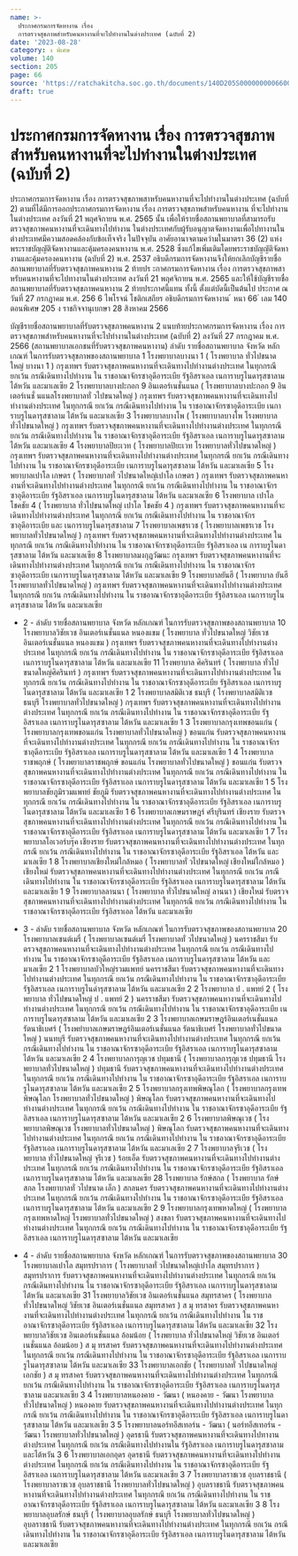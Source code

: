 ```yaml
---
name: >-
  ประกาศกรมการจัดหางาน เรื่อง 
  การตรวจสุขภาพสำหรับคนหางานที่จะไปทำงานในต่างประเทศ (ฉบับที่ 2)
date: '2023-08-28'
category: ง พิเศษ
volume: 140
section: 205
page: 66
source: 'https://ratchakitcha.soc.go.th/documents/140D205S0000000006600.pdf'
draft: true
---
```


# ประกาศกรมการจัดหางาน เรื่อง  การตรวจสุขภาพสำหรับคนหางานที่จะไปทำงานในต่างประเทศ (ฉบับที่ 2)

ประกาศกรมการจัดหางาน เรื่อง การตรวจสุขภาพสาหรับคนหางานที่จะไปทำงานในต่างประเทศ (ฉบับที่ 2) ตามที่ได้มีการออกประกาศกรมการจัดหางาน เรื่อง การตรวจสุขภาพสำหรับคนหางาน ที่จะไปทำงานในต่างประเทศ ลงวันที่ 21 พฤศจิกายน พ.ศ. 2565 นั้น เพื่อให้รายชื่อสถานพยาบาลที่สามารถรับตรวจสุขภาพคนหางานที่จะเดินทางไปทำงาน ในต่างประเทศกับผู้รับอนุญาตจัดหางานเพื่อไปทางานในต่างประเทศมีความสอดคล้องกับข้อเท็จจริง ในปัจจุบัน อาศัยอานาจตามควำมในมาตรา 36 (2) แห่งพระราชบัญญัติจัดหางานและคุ้มครองคนหางาน พ.ศ. 2528 ซึ่งแก้ไขเพิ่มเติมโดยพระราชบัญญัติจัดหางานและคุ้มครองคนหางาน (ฉบับที่ 2) พ.ศ. 2537 อธิบดีกรมการจัดหางานจึงให้ยกเลิกบัญชีรายชื่อสถานพยาบาลที่รับตรวจสุขภาพคนหางาน 2 ท้ายปร ะกาศกรมการจัดหางาน เรื่อง การตรวจสุขภาพสาหรับคนหางานที่จะไปทางานในต่างประเทศ ลงวันที่ 21 พฤศจิกายน พ.ศ. 2565 และให้ใช้บัญชีรายชื่อสถานพยาบาลที่รับตรวจสุขภาพคนหางาน 2 ท้ายประกาศนี้แทน ทั้งนี้ ตั้งแต่บัดนี้เป็นต้นไป ประกาศ ณ วันที่ 27 กรกฎาคม พ.ศ. 256 6 ไพโรจน์ โชติกเสถียร อธิบดีกรมการจัดหางาน ้ หนา 66 ่ เลม 140 ตอนพิเศษ 205 ง ราชกิจจานุเบกษา 28 สิงหาคม 2566

บัญชีรายชื่อสถานพยาบาลที่รับตรวจสุขภาพคนหางาน 2 แนบท้ายประกาศกรมการจัดหางาน เรื่อง การตรวจสุขภาพสำหรับคนหางานที่จะไปทำงานในต่างประเทศ (ฉบับที่ 2) ลงวันที่ 27 กรกฎาคม พ.ศ. 2566 (สถานพยาบาลเอกชนที่รับตรวจสุขภาพคนหางาน) ลำดับ รายชื่อสถานพยาบาล จังหวัด หลักเกณฑ์ ในการรับตรวจสุขภาพของสถานพยาบาล 1 โรงพยาบาลบางนา 1 ( โรงพยาบาล ทั่วไปขนาดใหญ่ บางนา 1 ) กรุงเทพฯ รับตรวจสุขภาพคนหางานที่จะเดินทางไปทำงานต่างประเทศ ในทุกกรณี ยกเว้น กรณีเดินทางไปทำงาน ใน ราชอาณาจักรซาอุดีอาระเบีย รัฐอิสราเอล เนการาบรูไนดารุสซาลาม ไต้หวัน และมาเลเซีย 2 โรงพยาบาลบางปะกอก 9 อินเตอร์เนชั่นแนล ( โรงพยาบาลบางปะกอก 9 อินเตอร์เนชั่ นแนลโรงพยาบาลทั่ วไปขนาดใหญ่ ) กรุงเทพฯ รับตรวจสุขภาพคนหางานที่จะเดินทางไปทำงานต่างประเทศ ในทุกกรณี ยกเว้น กรณีเดินทางไปทำงาน ใน ราชอาณาจักรซาอุดีอาระเบีย เนการาบรูไนดารุสซาลาม ไต้หวัน และมาเลเซีย 3 โรงพยาบาลบางโพ ( โรงพยาบาลบางโพ โรงพยาบาลทั่วไปขนาดใหญ่ ) กรุงเทพฯ รับตรวจสุขภาพคนหางานที่จะเดินทางไปทำงานต่างประเทศ ในทุกกรณี ยกเว้น กรณีเดินทางไปทำงาน ใน ราชอาณาจักรซาอุดีอาระเบีย รัฐอิสราเอล เนการาบรูไนดารุสซาลาม ไต้หวัน และมาเลเซีย 4 โรงพยาบาลปิยะเวท ( โรงพยาบาลปิยะเวท โรงพยาบาลทั่วไปขนาดใหญ่ ) กรุงเทพฯ รับตรวจสุขภาพคนหางานที่จะเดินทางไปทำงานต่างประเทศ ในทุกกรณี ยกเว้น กรณีเดินทางไปทำงาน ใน ราชอาณาจักรซาอุดีอาระเบีย เนการาบรูไนดารุสซาลาม ไต้หวัน และมาเลเซีย 5 โรงพยาบาลเปาโล เกษตร ( โรงพยาบาลทั่ วไปขนาดใหญ่เปาโล เกษตร ) กรุงเทพฯ รับตรวจสุขภาพคนหางานที่จะเดินทางไปทำงานต่างประเทศ ในทุกกรณี ยกเว้น กรณีเดินทางไปทำงาน ใน ราชอาณาจักรซาอุดีอาระเบีย รัฐอิสราเอล เนการาบรูไนดารุสซาลาม ไต้หวัน และมาเลเซีย 6 โรงพยาบาล เปาโล โชคชัย 4 ( โรงพยาบาล ทั่วไปขนาดใหญ่ เปาโล โชคชัย 4 ) กรุงเทพฯ รับตรวจสุขภาพคนหางานที่จะเดินทางไปทำงานต่างประเทศ ในทุกกรณี ยกเว้น กรณีเดินทางไปทำงาน ใน ราชอาณาจักรซาอุดีอาระเบีย และ เนการาบรูไนดารุสซาลาม 7 โรงพยาบาลเพชรเวช ( โรงพยาบาลเพชรเวช โรงพยาบาลทั่วไปขนาดใหญ่ ) กรุงเทพฯ รับตรวจสุขภาพคนหางานที่จะเดินทางไปทำงานต่างประเทศ ในทุกกรณี ยกเว้น กรณีเดินทางไปทำงาน ใน ราชอาณาจักรซาอุดีอาระเบีย รัฐอิสราเอล เน การาบรูไนดารุสซาลาม ไต้หวัน และมาเลเซีย 8 โรงพยาบาลมงกุฎวัฒนะ กรุงเทพฯ รับตรวจสุขภาพคนหางานที่จะเดินทางไปทำงานต่างประเทศ ในทุกกรณี ยกเว้น กรณีเดินทางไปทำงาน ใน ราชอาณาจักรซาอุดีอาระเบีย เนการาบรูไนดารุสซาลาม ไต้หวัน และมาเลเซีย 9 โรงพยาบาลยันฮี ( โรงพยาบาล ยันฮี โรงพยาบาลทั่วไปขนาดใหญ่ ) กรุงเทพฯ รับตรวจสุขภาพคนหางานที่จะเดินทางไปทำงานต่างประเทศ ในทุกกรณี ยกเว้น กรณีเดินทางไปทำงาน ใน ราชอาณาจักรซาอุดีอาระเบีย รัฐอิสราเอล เนการาบรูไนดารุสซาลาม ไต้หวัน และมาเลเซีย

- 2 - ลำดับ รายชื่อสถานพยาบาล จังหวัด หลักเกณฑ์ ในการรับตรวจสุขภาพของสถานพยาบาล 10 โรงพยาบาลวิชัยเวช อินเตอร์เนชั่นแนล หนองแขม ( โรงพยาบาล ทั่วไปขนาดใหญ่ วิชัยเวช อินเตอร์เนชั่นแนล หนองแขม ) กรุงเทพฯ รับตรวจสุขภาพคนหางานที่จะเดินทางไปทำงานต่างประเทศ ในทุกกรณี ยกเว้น กรณีเดินทางไปทำงาน ใน ราชอาณาจักรซาอุดีอาระเบีย รัฐอิสราเอล เนการาบรูไนดารุสซาลาม ไต้หวัน และมาเลเซีย 11 โรงพยาบาล ศิครินทร์ ( โรงพยาบาล ทั่วไปขนาดใหญ่ศิครินทร์ ) กรุงเทพฯ รับตรวจสุขภาพคนหางานที่จะเดินทางไปทำงานต่างประเทศ ในทุกกรณี ยกเว้น กรณีเดินทางไปทำงาน ใน ราชอาณาจักรซาอุดีอาระเบีย รัฐอิสราเอล เนการาบรูไนดารุสซาลาม ไต้หวัน และมาเลเซีย 1 2 โรงพยาบาลสมิติเวช ธนบุรี ( โรงพยาบาลสมิติเวช ธนบุรี โรงพยาบาลทั่วไปขนาดใหญ่ ) กรุงเทพฯ รับตรวจสุขภาพคนหางานที่จะเดินทางไปทำงานต่างประเทศ ในทุกกรณี ยกเว้น กรณีเดินทางไปทำงาน ใน ราชอาณาจักรซาอุดีอาระเบีย รัฐอิสราเอล เนการาบรูไนดารุสซาลาม ไต้หวัน และมาเลเซีย 1 3 โรงพยาบาลกรุงเทพขอนแก่น ( โรงพยาบาลกรุงเทพขอนแก่น โรงพยาบาลทั่วไปขนาดใหญ่ ) ขอนแก่น รับตรวจสุขภาพคนหางานที่จะเดินทางไปทำงานต่างประเทศ ในทุกกรณี ยกเว้น กรณีเดินทางไปทำงาน ใน ราชอาณาจักรซาอุดีอาระเบีย รัฐอิสราเอล เนการาบรูไนดารุสซาลาม ไต้หวัน และมาเลเซีย 1 4 โรงพยาบาลราชพฤกษ์ ( โรงพยาบาลราชพฤกษ์ ขอนแก่น โรงพยาบาลทั่วไปขนาดใหญ่ ) ขอนแก่น รับตรวจสุขภาพคนหางานที่จะเดินทางไปทำงานต่างประเทศ ในทุกกรณี ยกเว้น กรณีเดินทางไปทำงาน ใน ราชอาณาจักรซาอุดีอาระเบีย รัฐอิสราเอล เนการาบรูไนดารุสซาลาม ไต้หวัน และมาเลเซีย 1 5 โรงพยาบาลชัยภูมิรวมแพทย์ ชัยภูมิ รับตรวจสุขภาพคนหางานที่จะเดินทางไปทำงานต่างประเทศ ในทุกกรณี ยกเว้น กรณีเดินทางไปทำงาน ใน ราชอาณาจักรซาอุดีอาระเบีย รัฐอิสราเอล เนการาบรูไนดารุสซาลาม ไต้หวัน และมาเลเซีย 1 6 โรงพยาบาลเกษมราษฎร์ ศรีบุรินทร์ เชียงราย รับตรวจสุขภาพคนหางานที่จะเดินทางไปทำงานต่างประเทศ ในทุกกรณี ยกเว้น กรณีเดินทางไปทำงาน ใน ราชอาณาจักรซาอุดีอาระเบีย รัฐอิสราเอล เนการาบรูไนดารุสซาลาม ไต้หวัน และมาเลเซีย 1 7 โรงพยาบาลโอเวอร์บรุ๊ค เชียงราย รับตรวจสุขภาพคนหางานที่จะเดินทางไปทำงานต่างประเทศ ในทุกกรณี ยกเว้น กรณีเดินทางไปทำงาน ใน ราชอาณาจักรซาอุดีอาระเบีย รัฐอิสราเอล ไต้หวัน และมาเลเซีย 1 8 โรงพยาบาลเชียงใหม่ใกล้หมอ ( โรงพยาบาลทั่ วไปขนาดใหญ่ เชียงใหม่ใกล้หมอ ) เชียงใหม่ รับตรวจสุขภาพคนหางานที่จะเดินทางไปทำงานต่างประเทศ ในทุกกรณี ยกเว้น กรณีเดินทางไปทำงาน ใน ราชอาณาจักรซาอุดีอาระเบีย รัฐอิสราเอล เนการาบรูไนดารุสซาลาม ไต้หวัน และมาเลเซีย 1 9 โรงพยาบาลลานนา ( โรงพยาบาล ทั่วไปขนาดใหญ่ ลานนา ) เชียงใหม่ รับตรวจสุขภาพคนหางานที่จะเดินทางไปทำงานต่างประเทศ ในทุกกรณี ยกเว้น กรณีเดินทางไปทำงาน ใน ราชอาณาจักรซาอุดีอาระเบีย รัฐอิสราเอล ไต้หวัน และมาเลเซีย

- 3 - ลำดับ รายชื่อสถานพยาบาล จังหวัด หลักเกณฑ์ ในการรับตรวจสุขภาพของสถานพยาบาล 20 โรงพยาบาลเซนต์เมรี่ ( โรงพยาบาลเซนต์เมรี่ โรงพยาบาลทั่ วไปขนาดใหญ่ ) นครราชสีมา รับตรวจสุขภาพคนหางานที่จะเดินทางไปทำงานต่างประเทศ ในทุกกรณี ยกเว้น กรณีเดินทางไปทำงาน ใน ราชอาณาจักรซาอุดีอาระเบีย รัฐอิสราเอล เนการาบรูไนดารุสซาลาม ไต้หวัน และมาเลเซีย 2 1 โรงพยาบาลบัวใหญ่รวมแพทย์ นครราชสีมา รับตรวจสุขภาพคนหางานที่จะเดินทางไปทำงานต่างประเทศ ในทุกกรณี ยกเว้น กรณีเดินทางไปทำงาน ใน ราชอาณาจักรซาอุดีอาระเบีย รัฐอิสราเอล เนการาบรูไนดำรุสซาลาม ไต้หวัน และมาเลเซีย 2 2 โรงพยาบาล ป . แพทย์ 2 ( โรงพยาบาล ทั่วไปขนาดใหญ่ ป . แพทย์ 2 ) นครราชสีมา รับตรวจสุขภาพคนหางานที่จะเดินทางไปทำงานต่างประเทศ ในทุกกรณี ยกเว้น กรณีเดินทางไปทำงาน ใน ราชอาณาจักรซาอุดีอาระเบีย เนการาบรูไนดารุสซาลาม ไต้หวัน และมาเลเซีย 2 3 โรงพยาบาลเกษมราษฎร์อินเตอร์เนชั่นแนล รัตนาธิเบศร์ ( โรงพยำบาลเกษมราษฎร์อินเตอร์เนชั่นแนล รัตนาธิเบศร์ โรงพยาบาลทั่วไปขนาดใหญ่ ) นนทบุรี รับตรวจสุขภาพคนหางานที่จะเดินทางไปทำงานต่างประเทศ ในทุกกรณี ยกเว้น กรณีเดินทางไปทำงาน ใน ราชอาณาจักรซาอุดีอาระเบีย รัฐอิสราเอล เนการาบรูไนดารุสซาลาม ไต้หวัน และมาเลเซีย 2 4 โรงพยาบาลการุญเวช ปทุมธานี ( โรงพยาบาลการุญเวช ปทุมธานี โรงพยาบาลทั่วไปขนาดใหญ่ ) ปทุมธานี รับตรวจสุขภาพคนหางานที่จะเดินทางไปทำงานต่างประเทศ ในทุกกรณี ยกเว้น กรณีเดินทางไปทำงาน ใน ราชอาณาจักรซาอุดีอาระเบีย รัฐอิสราเอล เนการาบรูไนดารุสซาลาม ไต้หวัน และมาเลเซีย 2 5 โรงพยาบาลกรุงเทพพิษณุโลก ( โรงพยาบาลกรุงเทพพิษณุโลก โรงพยาบาลทั่วไปขนาดใหญ่ ) พิษณุโลก รับตรวจสุขภาพคนหางานที่จะเดินทางไปทำงานต่างประเทศ ในทุกกรณี ยกเว้น กรณีเดินทางไปทำงาน ใน ราชอาณาจักรซาอุดีอาระเบีย รัฐอิสราเอล เนการาบรูไนดารุสซาลาม ไต้หวัน และมาเลเซีย 2 6 โรงพยาบาลพิษณุเวช ( โรงพยาบาลพิษณุเวช โรงพยาบาลทั่วไปขนาดใหญ่ ) พิษณุโลก รับตรวจสุขภาพคนหางานที่จะเดินทางไปทำงานต่างประเทศ ในทุกกรณี ยกเว้น กรณีเดินทางไปทำงาน ใน ราชอาณาจักรซาอุดีอาระเบีย รัฐอิสราเอล เนการาบรูไนดารุสซาลาม ไต้หวัน และมาเลเซีย 2 7 โรงพยาบาลจุรีเวช ( โรงพยาบาล ทั่วไปขนาดใหญ่ จุรีเวช ) ร้อยเอ็ด รับตรวจสุขภาพคนหางานที่จะเดินทางไปทำงานต่างประเทศ ในทุกกรณี ยกเว้น กรณีเดินทางไปทำงาน ใน ราชอาณาจักรซาอุดีอาระเบีย รัฐอิสราเอล เนการาบรูไนดารุสซาลาม ไต้หวัน และมาเลเซีย 28 โรงพยาบาล รักษ์สกล ( โรงพยาบาล รักษ์สกล โรงพยาบาลทั่ วไปขนาด เล็ก ) สกลนคร รับตรวจสุขภาพคนหางานที่จะเดินทางไปทำงานต่างประเทศ ในทุกกรณี ยกเว้น กรณีเดินทางไปทำงาน ใน ราชอาณาจักรซาอุดีอาระเบีย รัฐอิสราเอล เนการาบรูไนดารุสซาลาม ไต้หวัน และมาเลเซีย 2 9 โรงพยาบาลกรุงเทพหาดใหญ่ ( โรงพยาบาลกรุงเทพหาดใหญ่ โรงพยาบาลทั่วไปขนาดใหญ่ ) สงขลา รับตรวจสุขภาพคนหางานที่จะเดินทางไปทำงานต่างประเทศ ในทุกกรณี ยกเว้น กรณีเดินทางไปทำงาน ใน ราชอาณาจักรซาอุดีอาระเบีย รัฐอิสราเอล เนการาบรูไนดารุสซาลาม ไต้หวัน และมาเลเซีย

- 4 - ลำดับ รายชื่อสถานพยาบาล จังหวัด หลักเกณฑ์ ในการรับตรวจสุขภาพของสถานพยาบาล 30 โรงพยาบาลเปาโล สมุทรปราการ ( โรงพยาบาลทั่ วไปขนาดใหญ่เปาโล สมุทรปราการ ) สมุทรปราการ รับตรวจสุขภาพคนหางานที่จะเดินทางไปทำงานต่างประเทศ ในทุกกรณี ยกเว้น กรณีเดินทางไปทำงาน ใน ราชอาณาจักรซาอุดีอาระเบีย รัฐอิสราเอล เนการาบรูไนดารุสซาลาม ไต้หวัน และมาเลเซีย 31 โรงพยาบาลวิชัยเวช อินเตอร์เนชั่นแนล สมุทรสาคร ( โรงพยาบาล ทั่วไปขนาดใหญ่ วิชัยเวช อินเตอร์เนชั่นแนล สมุทรสาคร ) ส มุ ทรสาคร รับตรวจสุขภาพคนหางานที่จะเดินทางไปทำงานต่างประเทศ ในทุกกรณี ยกเว้น กรณีเดินทางไปทำงาน ใน ราชอาณาจักรซาอุดีอาระเบีย รัฐอิสราเอล เนการาบรูไนดารุสซาลาม ไต้หวัน และมาเลเซีย 32 โรงพยาบาลวิชัยเวช อินเตอร์เนชั่นแนล อ้อมน้อย ( โรงพยาบาล ทั่วไปขนาดใหญ่ วิชัยเวช อินเตอร์เนชั่นแนล อ้อมน้อย ) ส มุ ทรสาคร รับตรวจสุขภาพคนหางานที่จะเดินทางไปทำงานต่างประเทศ ในทุกกรณี ยกเว้น กรณีเดินทางไปทำงาน ใน ราชอาณาจักรซาอุดีอาระเบีย รัฐอิสราเอล เนการาบรูไนดารุสซาลาม ไต้หวัน และมาเลเซีย 33 โรงพยาบาลเอกชัย ( โรงพยาบาลทั่ วไปขนาดใหญ่เอกชัย ) ส มุ ทรสาคร รับตรวจสุขภาพคนหางานที่จะเดินทางไปทำงานต่างประเทศ ในทุกกรณี ยกเว้น กรณีเดินทางไปทำงาน ใน ราชอาณาจักรซาอุดีอาระเบีย รัฐอิสราเอล เนการาบรูไนดารุสซาลาม และมาเลเซีย 3 4 โรงพยาบาลหนองคาย - วัฒนา ( หนองคาย - วัฒนา โรงพยาบาลทั่วไปขนาดใหญ่ ) หนองคาย รับตรวจสุขภาพคนหางานที่จะเดินทางไปทำงานต่างประเทศ ในทุกกรณี ยกเว้น กรณีเดินทางไปทำงาน ใน ราชอาณาจักรซาอุดีอาระเบีย รัฐอิสราเอล เนการาบรูไนดารุสซาลาม ไต้หวัน และมาเลเซีย 3 5 โรงพยาบาลนอร์ทอีสเทอร์น - วัฒนา ( นอร์ทอีสเทอร์น - วัฒนา โรงพยาบาลทั่วไปขนาดใหญ่ ) อุดรธานี รับตรวจสุขภาพคนหางานที่จะเดินทางไปทางานต่างประเทศ ในทุกกรณี ยกเว้น กรณีเดินทางไปทำงานใน รัฐอิสราเอล เนการาบรูไนดารุสซาลาม และไต้หวัน 3 6 โรงพยาบาลเอกอุดร อุดรธานี รับตรวจสุขภาพคนหางานที่จะเดินทางไปทำงานต่างประเทศ ในทุกกรณี ยกเว้น กรณีเดินทางไปทำงาน ใน ราชอาณาจักรซาอุดีอาระเบีย รัฐอิสราเอล เนการาบรูไนดารุสซาลาม ไต้หวัน และมาเลเซีย 3 7 โรงพยาบาลราชเวช อุบลราชธานี ( โรงพยาบาลราชเวช อุบลราชธานี โรงพยาบาลทั่วไปขนาดใหญ่ ) อุบลราชธานี รับตรวจสุขภาพคนหางานที่จะเดินทางไปทำงานต่างประเทศ ในทุกกรณี ยกเว้น กรณีเดินทางไปทำงาน ใน ราชอาณาจักรซาอุดีอาระเบีย รัฐอิสราเอล เนการาบรูไนดารุสซาลาม ไต้หวัน และมาเลเซีย 3 8 โรงพยาบาลอุบลรักษ์ ธนบุรี ( โรงพยาบาลอุบลรักษ์ ธนบุรี โรงพยาบาลทั่วไปขนาดใหญ่ ) อุบลราชธานี รับตรวจสุขภาพคนหางานที่จะเดินทางไปทำงานต่างประเทศ ในทุกกรณี ยกเว้น กรณีเดินทางไปทำงาน ใน ราชอาณาจักรซาอุดีอาระเบีย รัฐอิสราเอล เนการาบรูไนดารุสซาลาม ไต้หวัน และมาเลเซีย
